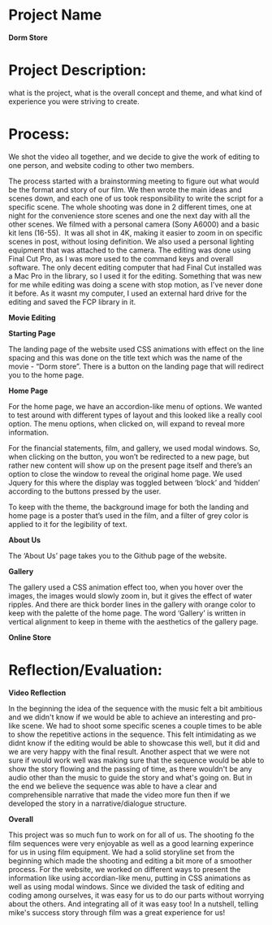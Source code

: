 # **Project Name**
**Dorm Store**

# **Project Description**: 

what is the project, what is the overall concept and theme, and what kind of experience you were striving to create.

# **Process**: 
We shot the video all together, and we decide to give the work of editing to one person, and website coding to other two members. 

The process started with a brainstorming meeting to figure out what would be the format and story of our film. We then wrote the main ideas and scenes down, and each one of us took responsibility to write the script for a specific scene.
The whole shooting was done in  2 different times, one at night for the convenience store scenes and one the next day with all the other scenes. We filmed with a personal camera (Sony A6000) and a basic kit lens (16-55). ​ It was all shot in 4K, making it easier to zoom in on specific scenes in post, without losing definition. We also used a personal lighting equipment that was attached to the camera.
The editing was done using Final Cut Pro, as I was more used to the command keys and overall software. The only decent editing computer  that had Final Cut installed was a Mac Pro in the library, so I used it for the editing. Something that was new for me while editing was doing a scene with stop motion, as I've never done it before. As it wasnt my computer, I used an external hard drive for the editing and saved the FCP library in it.


**Movie Editing**

**Starting Page**

The landing page of the website used CSS animations with effect on the line spacing and this was done on the title text which was the name of the movie - “Dorm store”. There is a button on the landing page that will redirect you to the home page. 


**Home Page**

For the home page, we have an accordion-like menu of options. We wanted to test around with different types of layout and this looked like a really cool option. The menu options, when clicked on, will expand to reveal more information. 

For the financial statements, film, and gallery, we used modal windows. So, when clicking on the button, you won’t be redirected to a new page, but rather new content will show up on the present page itself and there’s an option to close the window to reveal the original home page. We used Jquery for this where the display was toggled between ‘block’ and ‘hidden’ according to the buttons pressed by the user. 

To keep with the theme, the background image for both the landing and home page is a poster that’s used in the film, and a filter of grey color is applied to it for the legibility of text.

**About Us**

The ‘About Us’ page takes you to the Github page of the website. 

**Gallery**

The gallery used a CSS animation effect too, when you hover over the images, the images would slowly zoom in, but it gives the effect of water ripples. And there are thick border lines in the gallery with orange color to keep with the palette of the home page. The word ‘Gallery’ is written in vertical alignment to keep in theme with the aesthetics of the gallery page.

**Online Store**


# **Reflection/Evaluation**: 

**Video Reflection**

In the beginning the idea of the sequence with the music felt a bit ambitious and we didn't know if we would be able to achieve an interesting and pro-like scene. We had to shoot some specific scenes a couple times to be able to show the repetitive actions in the sequence. This felt intimidating as we didnt know if the editing would be able to showcase this well, but it did and we are very happy with the final result.
Another aspect that we were not sure if would work well was making sure that the sequence would be able to show the story flowing and the passing of time, as there wouldn't be any audio other than the music to guide the story and what's going on. But in the end we believe the sequence was able to have a clear and comprehensible narrative that made the video more fun then if we developed the story in a narrative/dialogue structure.


**Overall**

This project was so much fun to work on for all of us. The shooting fo the film sequences were very enjoyable as well as a good learning experince for us in using film equipment. We had a solid storyline set from the beginning which made the shooting and editing a bit more of a smoother process. For the website, we worked on different ways to present the information like using accordian-like menu, putting in CSS animations as well as using modal windows. Since we divided the task of editing and coding among ourselves, it was easy for us to do our parts without worrying about the others. And integrating all of it was easy too! In a nutshell, telling mike's success story through film was a great experience for us!

